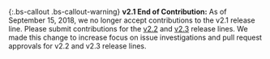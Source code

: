 {:.bs-callout .bs-callout-warning}
**v2.1 End of Contribution:**
As of September 15, 2018, we no longer accept contributions to the v2.1 release line. Please submit contributions for the [v2.2](https://devdocs.magento.com/guides/v2.2/contributor-guide/contributing.html) and [v2.3](https://devdocs.magento.com/guides/v2.3/contributor-guide/contributing.html) release lines. We made this change to increase focus on issue investigations and pull request approvals for v2.2 and v2.3 release lines.
